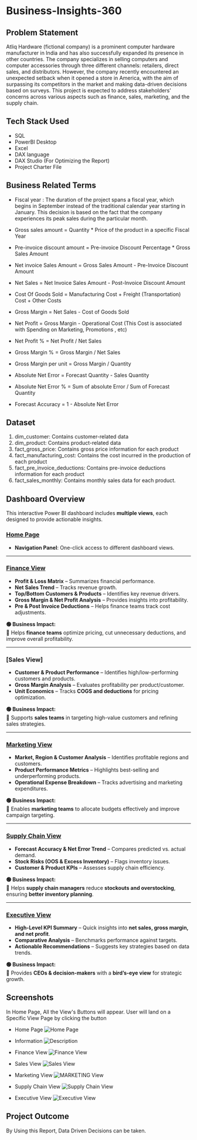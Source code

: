 # Business-Insights-360

## Problem Statement 
Atliq Hardware (fictional company) is a prominent computer hardware manufacturer in India and has also successfully expanded its presence in other countries. The company specializes in selling computers and computer accessories through three different channels: retailers, direct sales, and distributors. However, the company recently encountered an unexpected setback when it opened a store in America, with the aim of surpassing its competitors in the market and making data-driven decisions based on surveys. This project is expected to address stakeholders' concerns across various aspects such as finance, sales, marketing, and the supply chain.

## Tech Stack Used 
- SQL
- PowerBI Desktop
- Excel
- DAX language
- DAX Studio (For Optimizing the Report)
- Project Charter File

## Business Related Terms
- Fiscal year : The duration of the project spans a fiscal year, which begins in September instead of the traditional calendar year starting in January. 
               This decision is based on the fact that the company experiences its peak sales during the particular month.

- Gross sales amount = Quantity * Price of the product in a specific Fiscal Year 

- Pre-invoice discount amount = Pre-invoice Discount Percentage * Gross Sales Amount 

- Net invoice Sales Amount = Gross Sales Amount - Pre-Invoice Discount Amount 

- Net Sales = Net Invoice Sales Amount - Post-Invoice Discount Amount 

- Cost Of Goods Sold = Manufacturing Cost + Freight (Transportation) Cost  + Other Costs 

- Gross Margin = Net Sales - Cost of Goods Sold

- Net Profit = Gross Margin - Operational Cost (This Cost is associated with Spending on Marketing, Promotions , etc)

- Net Profit % = Net Profit / Net Sales 

- Gross Margin % = Gross Margin / Net Sales 

- Gross Margin per unit = Gross Margin / Quantity 

- Absolute Net Error = Forecast Quantity - Sales Quantity

- Absolute Net Error % = Sum of absolute Error / Sum of Forecast Quantity

- Forecast Accuracy = 1 - Absolute Net Error 

## Dataset 

1. dim_customer: Contains customer-related data
2. dim_product: Contains product-related data
3. fact_gross_price: Contains gross price information for each product
4. fact_manufacturing_cost: Contains the cost incurred in the production of each product
5. fact_pre_invoice_deductions: Contains pre-invoice deductions information for each product
6. fact_sales_monthly: Contains monthly sales data for each product.



## Dashboard Overview
This interactive Power BI dashboard includes **multiple views**, each designed to provide actionable insights.

### [Home Page](#)
- **Navigation Panel**: One-click access to different dashboard views.

---

### [Finance View](#)
- **Profit & Loss Matrix** – Summarizes financial performance.
- **Net Sales Trend** – Tracks revenue growth.
- **Top/Bottom Customers & Products** – Identifies key revenue drivers.
- **Gross Margin & Net Profit Analysis** – Provides insights into profitability.
- **Pre & Post Invoice Deductions** – Helps finance teams track cost adjustments.

**🟢 Business Impact:**  
📌 Helps **finance teams** optimize pricing, cut unnecessary deductions, and improve overall profitability.

---

### [Sales View]
- **Customer & Product Performance** – Identifies high/low-performing customers and products.
- **Gross Margin Analysis** – Evaluates profitability per product/customer.
- **Unit Economics** – Tracks **COGS and deductions** for pricing optimization.

**🟢 Business Impact:**  
📌 Supports **sales teams** in targeting high-value customers and refining sales strategies.

---

### [Marketing View](#)
- **Market, Region & Customer Analysis** – Identifies profitable regions and customers.
- **Product Performance Metrics** – Highlights best-selling and underperforming products.
- **Operational Expense Breakdown** – Tracks advertising and marketing expenditures.

**🟢 Business Impact:**  
📌 Enables **marketing teams** to allocate budgets effectively and improve campaign targeting.

---

### [Supply Chain View](#)
- **Forecast Accuracy & Net Error Trend** – Compares predicted vs. actual demand.
- **Stock Risks (OOS & Excess Inventory)** – Flags inventory issues.
- **Customer & Product KPIs** – Assesses supply chain efficiency.

**🟢 Business Impact:**  
📌 Helps **supply chain managers** reduce **stockouts and overstocking**, ensuring **better inventory planning**.

---

### [Executive View](#)
- **High-Level KPI Summary** – Quick insights into **net sales, gross margin, and net profit**.
- **Comparative Analysis** – Benchmarks performance against targets.
- **Actionable Recommendations** – Suggests key strategies based on data trends.

**🟢 Business Impact:**  
📌 Provides **CEOs & decision-makers** with a **bird’s-eye view** for strategic growth.


## Screenshots

In Home Page, All the View's Buttons will appear. User will land on  a Specific View Page by clicking the button 

- Home Page
![Home Page](https://github.com/simransanghani/Business-Insights-360/blob/main/Snapshot%20of%20Dashboard/Snapshot%20of%20Home%20Page.png)

- Information
![Description](https://github.com/simransanghani/Business-Insights-360/blob/main/Snapshot%20of%20Dashboard/Snapshot%20of%20Information.png)

- Finance View
![Finance View](https://github.com/simransanghani/Business-Insights-360/blob/main/Snapshot%20of%20Dashboard/Snapshot%20of%20Finance%20View.png)

- Sales View
![Sales View](https://github.com/simransanghani/Business-Insights-360/blob/main/Snapshot%20of%20Dashboard/Snapshot%20of%20Sales%20View.png)

- Marketing View
![MARKETING View](https://github.com/simransanghani/Business-Insights-360/blob/main/Snapshot%20of%20Dashboard/Snapshot%20of%20Marketing%20View.png)

- Supply Chain View
![Supply Chain View](https://github.com/simransanghani/Business-Insights-360/blob/main/Snapshot%20of%20Dashboard/Snapshot%20of%20Supply%20Chain%20View.png)

- Executive View
![Executive View](https://github.com/simransanghani/Business-Insights-360/blob/main/Snapshot%20of%20Dashboard/Snapshot%20of%20Executive%20View.png)

## Project Outcome

By Using this Report, Data Driven Decisions can be taken. 
